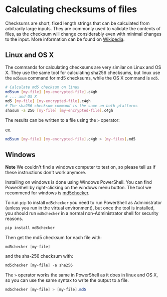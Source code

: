 
# Calculating checksums of files

Checksums are short, fixed length strings that can be calculated from
arbitrarily large inputs. They are commonly used to validate the contents of
files, as the checksum will change considerably even with minimal changes to the
input. More information can be found on
[Wikipedia](https://en.wikipedia.org/wiki/Checksum).

## Linux and OS X

The commands for calculating checksums are very similar on Linux and OS X. They
use the same tool for calculating sha256 checksums, but linux use the `md5sum`
command for md5 checksums, while the OS X command is `md5`.

```bash
# Calculate md5 checksum on linux
md5sum [my-file] [my-encrypted-file].c4gh
# ... and OS X
md5 [my-file] [my-encrypted-file].c4gh
# The sha256 checksum command is the same on both platforms
shasum -a 256 [my-file] [my-encrypted-file].c4gh
```

The results can be written to a file using the `>` operator:

ex.
```bash
md5sum [my-file] [my-encrypted-file].c4gh > [my-files].md5
```

## Windows

**Note** We couldn't find a windows computer to test on, so please tell us if
these instructions don't work anymore.

Installing on windows is done using Windows PowerShell. You can find PowerShell
by right-clicking on the windows menu button. The tool we recommend for windows
is [md5checker](https://pypi.org/project/md5checker/).

To run `pip` to install `md5checker` you need to run PowerShell as
Administrator (unless you run in the virtual environment), but once the tool is
installed, you should run `md5checker` in a normal non-Administrator shell for
security reasons.

```PowerShell
pip install md5checker
```
Then get the md5 checksum for each file with:

```PowerShell
md5checker [my-file]
```

and the sha-256 checksum with:

```PowerShell
md5checker [my-file] -a sha256
```

The `>` operator works the same in PowerShell as it does in linux and OS X, so
you can use the same syntax to write the output to a file.

```PowerShell
md5checker [my-file] > [my-file].md5
```